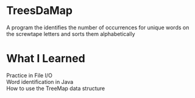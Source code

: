 # TreesDaMap
A program the identifies the number of occurrences for unique words on the screwtape letters and sorts them alphabetically
# What I Learned
Practice in File I/O <br >
Word identification in Java <br >
How to use the TreeMap data structure
